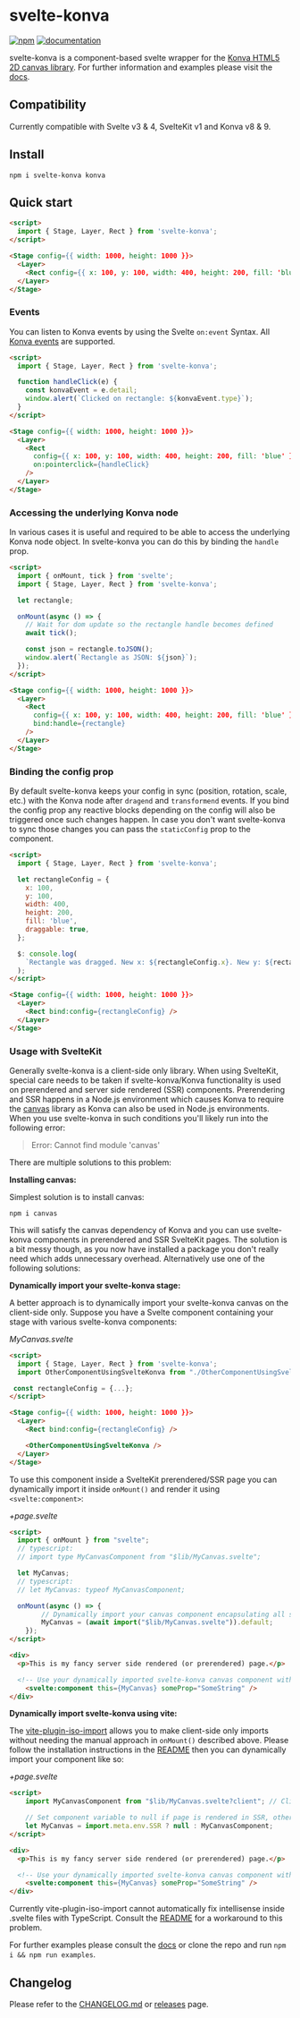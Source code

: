# svelte-konva

[![npm](https://img.shields.io/npm/v/svelte-konva?style=flat-square)](https://www.npmjs.com/package/svelte-konva)
[![documentation](https://img.shields.io/badge/docs-svelte--konva-success?style=flat-square)](https://konvajs.org/docs/svelte)

svelte-konva is a component-based svelte wrapper for the [Konva HTML5 2D canvas library](https://github.com/konvajs/konva). For further information and examples please visit the [docs](https://konvajs.org/docs/svelte).

## Compatibility

Currently compatible with Svelte v3 & 4, SvelteKit v1 and Konva v8 & 9.

## Install

```npm
npm i svelte-konva konva
```

## Quick start

```html
<script>
  import { Stage, Layer, Rect } from 'svelte-konva';
</script>

<Stage config={{ width: 1000, height: 1000 }}>
  <Layer>
    <Rect config={{ x: 100, y: 100, width: 400, height: 200, fill: 'blue' }} />
  </Layer>
</Stage>
```

### Events

You can listen to Konva events by using the Svelte `on:event` Syntax. All [Konva events](https://konvajs.org/docs/events/Binding_Events.html) are supported.

```html
<script>
  import { Stage, Layer, Rect } from 'svelte-konva';

  function handleClick(e) {
    const konvaEvent = e.detail;
    window.alert(`Clicked on rectangle: ${konvaEvent.type}`);
  }
</script>

<Stage config={{ width: 1000, height: 1000 }}>
  <Layer>
    <Rect
      config={{ x: 100, y: 100, width: 400, height: 200, fill: 'blue' }}
      on:pointerclick={handleClick}
    />
  </Layer>
</Stage>
```

### Accessing the underlying Konva node

In various cases it is useful and required to be able to access the underlying Konva node object. In svelte-konva you can do this by binding the `handle` prop.

```html
<script>
  import { onMount, tick } from 'svelte';
  import { Stage, Layer, Rect } from 'svelte-konva';

  let rectangle;

  onMount(async () => {
    // Wait for dom update so the rectangle handle becomes defined
    await tick();

    const json = rectangle.toJSON();
    window.alert(`Rectangle as JSON: ${json}`);
  });
</script>

<Stage config={{ width: 1000, height: 1000 }}>
  <Layer>
    <Rect
      config={{ x: 100, y: 100, width: 400, height: 200, fill: 'blue' }}
      bind:handle={rectangle}
    />
  </Layer>
</Stage>
```

### Binding the config prop

By default svelte-konva keeps your config in sync (position, rotation, scale, etc.) with the Konva node after `dragend` and `transformend` events. If you bind the config prop any reactive blocks depending on the config will also be triggered once such changes happen. In case you don't want svelte-konva to sync those changes you can pass the `staticConfig` prop to the component.

```html
<script>
  import { Stage, Layer, Rect } from 'svelte-konva';

  let rectangleConfig = {
    x: 100,
    y: 100,
    width: 400,
    height: 200,
    fill: 'blue',
    draggable: true,
  };

  $: console.log(
    `Rectangle was dragged. New x: ${rectangleConfig.x}. New y: ${rectangleConfig.y}.`
  );
</script>

<Stage config={{ width: 1000, height: 1000 }}>
  <Layer>
    <Rect bind:config={rectangleConfig} />
  </Layer>
</Stage>
```

### Usage with SvelteKit

Generally svelte-konva is a client-side only library. When using SvelteKit, special care needs to be taken if svelte-konva/Konva functionality is used on prerendered and server side rendered (SSR) components. Prerendering and SSR happens in a Node.js environment which causes Konva to require the [canvas](https://www.npmjs.com/package/canvas) library as Konva can also be used in Node.js environments. When you use svelte-konva in such conditions you'll likely run into the following error:
> Error: Cannot find module 'canvas'

There are multiple solutions to this problem:

**Installing canvas:**

Simplest solution is to install canvas:

`npm i canvas`

This will satisfy the canvas dependency of Konva and you can use svelte-konva components in prerendered and SSR SvelteKit pages. The solution is a bit messy though, as you now have installed a package you don't really need which adds unnecessary overhead. Alternatively use one of the following solutions:

**Dynamically import your svelte-konva stage:**

A better approach is to dynamically import your svelte-konva canvas on the client-side only. Suppose you have a Svelte component containing your stage with various svelte-konva components:

*MyCanvas.svelte*
```html
<script>
  import { Stage, Layer, Rect } from 'svelte-konva';
  import OtherComponentUsingSvelteKonva from "./OtherComponentUsingSvelteKonva.svelte";

 const rectangleConfig = {...};
</script>

<Stage config={{ width: 1000, height: 1000 }}>
  <Layer>
    <Rect bind:config={rectangleConfig} />

    <OtherComponentUsingSvelteKonva />
  </Layer>
</Stage>
```

To use this component inside a SvelteKit prerendered/SSR page you can dynamically import it inside `onMount()` and render it using `<svelte:component>`:

*+page.svelte*
```html
<script>
  import { onMount } from "svelte";
  // typescript:
  // import type MyCanvasComponent from "$lib/MyCanvas.svelte";

  let MyCanvas;
  // typescript:
  // let MyCanvas: typeof MyCanvasComponent;

  onMount(async () => {
		// Dynamically import your canvas component encapsulating all svelte-konva functionality inside onMount()
		MyCanvas = (await import("$lib/MyCanvas.svelte")).default;
	});
</script>

<div>
  <p>This is my fancy server side rendered (or prerendered) page.</p>

  <!-- Use your dynamically imported svelte-konva canvas component with a svelte:component block, you can pass any component props as usual -->
	<svelte:component this={MyCanvas} someProp="SomeString" />
</div>
```

**Dynamically import svelte-konva using vite:**

The [vite-plugin-iso-import](https://www.npmjs.com/package/vite-plugin-iso-import) allows you to make client-side only imports without needing the manual approach in `onMount()` described above. Please follow the installation instructions in the [README](https://www.npmjs.com/package/vite-plugin-iso-import) then you can dynamically import your component like so:

*+page.svelte*
```html
<script>
	import MyCanvasComponent from "$lib/MyCanvas.svelte?client"; // Client-side only import

	// Set component variable to null if page is rendered in SSR, otherwise use client-side only import
	let MyCanvas = import.meta.env.SSR ? null : MyCanvasComponent;
</script>

<div>
  <p>This is my fancy server side rendered (or prerendered) page.</p>

  <!-- Use your dynamically imported svelte-konva canvas component with a svelte:component block, you can pass any component props as usual -->
	<svelte:component this={MyCanvas} someProp="SomeString" />
</div>
```

Currently vite-plugin-iso-import cannot automatically fix intellisense inside .svelte files with TypeScript. Consult the [README](https://www.npmjs.com/package/vite-plugin-iso-import) for a workaround to this problem.

For further examples please consult the [docs](https://konvajs.org/docs/svelte) or clone the repo and run `npm i && npm run examples`.

## Changelog

Please refer to the [CHANGELOG.md](https://github.com/konvajs/svelte-konva/blob/master/CHANGELOG.md) or [releases](https://github.com/konvajs/svelte-konva/releases) page.
